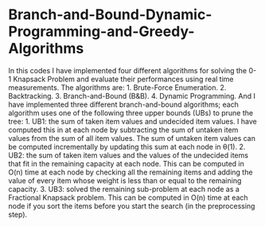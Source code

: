 # Branch-and-Bound-Dynamic-Programming-and-Greedy-Algorithms
In this codes I have implemented four different algorithms for solving the 0-1 Knapsack Problem and evaluate their performances using real time measurements. The algorithms are: 1. Brute-Force Enumeration. 2. Backtracking. 3. Branch-and-Bound (B&amp;B).    4. Dynamic Programming. And I have implemented three different branch-and-bound algorithms; each algorithm uses one of the following three upper bounds (UBs) to prune the tree:   1. UB1: the sum of taken item values and undecided item values. I have computed this in at each node by subtracting the sum of untaken item values from the sum of all item values. The sum of untaken item values can be computed incrementally by updating this sum at each node in θ(1).   2. UB2: the sum of taken item values and the values of the undecided items that fit in the remaining capacity at each node. This can be computed in O(n) time at each node by checking all the remaining items and adding the value of every item whose weight is less than or equal to the remaining capacity.   3. UB3: solved the remaining sub-problem at each node as a Fractional Knapsack problem. This can be computed in O(n) time at each node if you sort the items before you start the search (in the preprocessing step).

